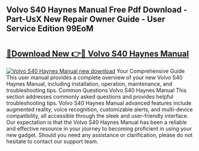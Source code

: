 ## Volvo S40 Haynes Manual Free Pdf Download - Part-UsX New Repair Owner Guide - User Service Edition 99EoM

# <h2><a href="http://cf22389.oget.top/?id=Volvo+S40+Haynes+Manual">🔗Download New 👉🔴 Volvo S40 Haynes Manual</a></h2>

[![Volvo S40 Haynes Manual new download](https://i.imgur.com/5g1atiW.png)](http://cf22389.oget.top/?id=Volvo+S40+Haynes+Manual)
Your Comprehensive Guide This user manual provides a complete overview of your new Volvo S40 Haynes Manual, including installation, operation, maintenance, and troubleshooting tips. Common Questions Volvo S40 Haynes Manual This section addresses commonly asked questions and provides helpful troubleshooting tips. Volvo S40 Haynes Manual advanced features include augmented reality, voice recognition, customizable alerts, and multi-device compatibility, all accessible through the sleek and user-friendly interface. Our expectation is that the Volvo S40 Haynes Manual has been a reliable and effective resource in your journey to becoming proficient in using your new gadget. Should you need any assistance or clarification, please do not hesitate to contact our support team.
